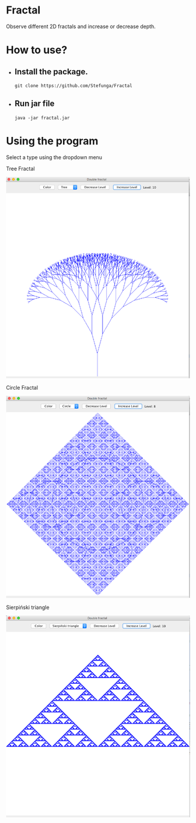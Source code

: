 # Fractal
Observe different 2D fractals and increase or decrease depth.

# How to use?
  - ## Install the package.
    ```
    git clone https://github.com/Stefunga/Fractal
    ```
  - ## Run jar file 
    ```
    java -jar fractal.jar
    ```

# Using the program
Select a type using the dropdown menu

Tree Fractal

![alt text](https://github.com/Stefunga/Fractal/blob/master/Screen%20Shot%202019-07-08%20at%205.06.01%20PM.png)

Circle Fractal

![alt text](https://github.com/Stefunga/Fractal/blob/master/Screen%20Shot%202019-07-08%20at%205.06.14%20PM.png)

Sierpiński triangle

![alt text](https://github.com/Stefunga/Fractal/blob/master/Screen%20Shot%202019-07-13%20at%201.21.57%20PM.png)
